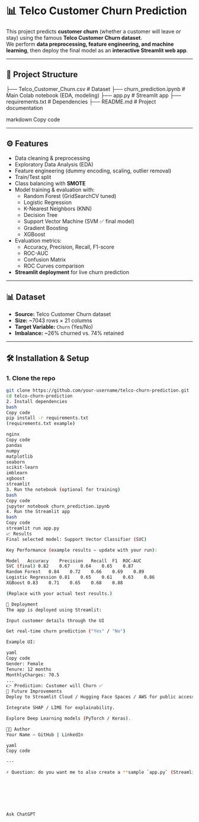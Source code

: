 # 📊 Telco Customer Churn Prediction

This project predicts **customer churn** (whether a customer will leave or stay) using the famous **Telco Customer Churn dataset**.  
We perform **data preprocessing, feature engineering, and machine learning**, then deploy the final model as an **interactive Streamlit web app**.

---

## 📁 Project Structure
├── Telco_Customer_Churn.csv # Dataset
├── churn_prediction.ipynb # Main Colab notebook (EDA, modeling)
├── app.py # Streamlit app
├── requirements.txt # Dependencies
├── README.md # Project documentation

markdown
Copy code

---

## ⚙️ Features
- Data cleaning & preprocessing  
- Exploratory Data Analysis (EDA)  
- Feature engineering (dummy encoding, scaling, outlier removal)  
- Train/Test split  
- Class balancing with **SMOTE**  
- Model training & evaluation with:
  - Random Forest (GridSearchCV tuned)
  - Logistic Regression
  - K-Nearest Neighbors (KNN)
  - Decision Tree
  - Support Vector Machine (SVM ✅ final model)
  - Gradient Boosting
  - XGBoost  
- Evaluation metrics:
  - Accuracy, Precision, Recall, F1-score
  - ROC-AUC
  - Confusion Matrix
  - ROC Curves comparison  
- **Streamlit deployment** for live churn prediction  

---

## 📊 Dataset
- **Source:** Telco Customer Churn dataset  
- **Size:** ~7043 rows × 21 columns  
- **Target Variable:** `Churn` (Yes/No)  
- **Imbalance:** ~26% churned vs. 74% retained  

---

## 🛠️ Installation & Setup
### 1. Clone the repo
```bash
git clone https://github.com/your-username/telco-churn-prediction.git
cd telco-churn-prediction
2. Install dependencies
bash
Copy code
pip install -r requirements.txt
(requirements.txt example)

nginx
Copy code
pandas
numpy
matplotlib
seaborn
scikit-learn
imblearn
xgboost
streamlit
3. Run the notebook (optional for training)
bash
Copy code
jupyter notebook churn_prediction.ipynb
4. Run the Streamlit app
bash
Copy code
streamlit run app.py
📈 Results
Final selected model: Support Vector Classifier (SVC)

Key Performance (example results – update with your run):

Model	Accuracy	Precision	Recall	F1	ROC-AUC
SVC (final)	0.82	0.67	0.64	0.65	0.87
Random Forest	0.84	0.72	0.66	0.69	0.89
Logistic Regression	0.81	0.65	0.61	0.63	0.86
XGBoost	0.83	0.71	0.65	0.68	0.88

(Replace with your actual test results.)

🚀 Deployment
The app is deployed using Streamlit:

Input customer details through the UI

Get real-time churn prediction ("Yes" / "No")

Example UI:

yaml
Copy code
Gender: Female
Tenure: 12 months
MonthlyCharges: 70.5
...
👉 Prediction: Customer will Churn ✅
📌 Future Improvements
Deploy to Streamlit Cloud / Hugging Face Spaces / AWS for public access.

Integrate SHAP / LIME for explainability.

Explore Deep Learning models (PyTorch / Keras).

👨‍💻 Author
Your Name – GitHub | LinkedIn

yaml
Copy code

---

⚡ Question: do you want me to also create a **sample `app.py` (Streamlit code)** that loads your trained **SVC model** and predicts churn? That way your README + repo are fully consistent.







Ask ChatGPT
